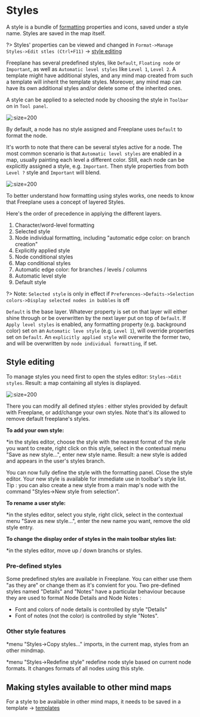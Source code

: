 # Styles

A style is a bundle of [formatting](formatting-maps-and-nodes.md) properties and icons, saved under a style name. Styles are saved in the map itself.

?> Styles' properties can be viewed and changed in `Format->Manage Styles->Edit stles (Ctrl+F11)` → [style editing](#style-editing)

Freeplane has several predefined styles, like `Default`, `Floating node` or `Important`, as well as `Automatic level styles` like `Level 1`, `Level 2`.
A template might have additional styles, and any mind map created from such a template will inherit the template styles. Moreover, any mind map can have its own additional styles and/or delete some of the inherited ones.

A style can be applied to a selected node by choosing the style in `Toolbar` on in `Tool panel`.

![](images/style_in_Toolbar_and_Tool_panel-1'10'2.png ':size=200')

By default, a node has no style assigned and Freeplane uses `Default` to format the node.

It's worth to note that there can be several styles active for a node.
The most common scenario is that `Automatic level styles` are enabled in a map, usually painting each level a different color.
Still, each node can be explicitly assigned a style, e.g. `Important`. Then style properties from both `Level ?` style and `Important` will blend.

![](images/apply_level_styles_and_explicitly_applied_style-1'10'2.png ':size=200')

To better understand how formatting using styles works, one needs to know that Freeplane uses a concept of layered Styles.

Here's the order of precedence in applying the different layers.

1. Character/word-level formatting
2. Selected style 
3. Node individual formatting, including "automatic edge color: on branch creation"
4. Explicitly applied style
5. Node conditional styles
6. Map conditional styles
7. Automatic edge color: for branches / levels / columns
8. Automatic level style
9. Default style

?> Note: `Selected style` is only in effect if `Preferences->Defaits->Selection colors->Display selected nodes in bubbles` is off

`Default` is the base layer. Whatever property is set on that layer will either shine through or be overwritten by the next layer put on top of `Default`.
If `Apply level styles` is enabled, any formatting property (e.g. background color) set on an `Automatic leve style` (e.g. `Level 1`), will override properties set on `Default`.
An `explicitly applied style` will overwrite the former two, and will be overwritten by `node individual formatting`, if set.

## Style editing

To manage styles you need first to open the styles editor:
`Styles->Edit styles`. Result: a map containing all styles is displayed.

![](images/style_editing_dialog-1'10'2.png ':size=200')

There you can modify all defined styles&nbsp;: either styles provided by default with Freeplane, or add/change your own styles. Note that's its allowed to remove default freeplane's styles.<br>

**To add your own style:**

*in the styles editor, choose the style with the nearest format of the style you want to create, right click on this style, select in the contextual menu "Save as new style...", enter new style name. Result: a new style is added and appears in the user's styles branch.

You can now fully define the style with the formatting panel. Close the style editor. Your new style is available for immediate use in toolbar's style list. Tip&nbsp;: you can also create a new style from a main map's node with the command "Styles&rarr;New style from selection".

**To rename a user style:**

*in the styles editor, select you style, right click, select in the contextual menu "Save as new style...", enter the new name you want, remove the old style entry.<br>

**To change the display order of styles in the main toolbar styles list:**

*in the styles editor, move up / down branchs or styles.<br>

### Pre-defined styles
Some predefined styles are available in Freeplane. You can either use them "as they are" or change them as it's convient for you. Two pre-defined styles named "Details" and "Notes" have a particular behaviour because they are used  to format Node Details and Node Notes :

* Font and colors of node details is controlled by style "Details"
* Font of notes (not the color) is controlled by style "Notes".

### Other style features

*menu "Styles&rarr;Copy styles..." imports, in the current map, styles from an other mindmap.

*menu "Styles&rarr;Redefine style" redefine node style based on current node formats. It changes formats of all nodes using this style.

## Making styles available to other mind maps

For a style to be available in other mind maps, it needs to be saved in a template → [templates](templates.md)
